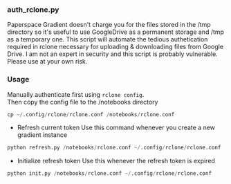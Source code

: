 ### auth_rclone.py
Paperspace Gradient doesn't charge you for the files stored in the /tmp directory so it's useful to use GoogleDrive as a permanent storage and /tmp as a temporary one.
This script will automate the tedious authetication required in rclone necessary for uploading & downloading files from Google Drive.
I am not an expert in security and this script is probably vulnerable.
Please use at your own risk.

### Usage
Manually authenticate first using `rclone config`.  
Then copy the config file to the /notebooks directory
```python
cp ~/.config/rclone/rclone.conf /notebooks/rclone.conf
```

- Refresh current token
Use this command whenever you create a new gradient instance
```python
python refresh.py /notebooks/rclone.conf ~/.config/rclone/rclone.conf
```

- Initialize refresh token
Use this whenever the refresh token is expired
```python
python init.py /notebooks/rclone.conf ~/.config/rclone/rclone.conf
```
